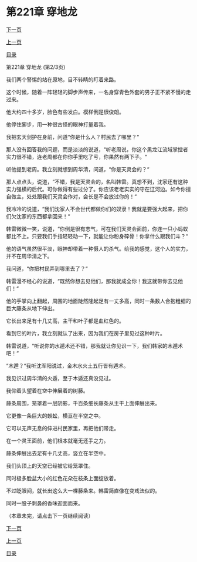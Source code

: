 <h1>第221章   穿地龙</h1>
            <div><p><a href="./0662_%E7%AC%AC221%E7%AB%A0_%E7%A9%BF%E5%9C%B0%E9%BE%99.md">下一页</a></p><p><a href="./0660_%E7%AC%AC221%E7%AB%A0_%E7%A9%BF%E5%9C%B0%E9%BE%99.md">上一页</a></p><p><a href="../">目录</a></p></div>
            <div><p>第221章   穿地龙 (第2/3页)</p><p>我们两个警惕的站在原地，目不转睛的盯着来路。</p><p>这个时候，随着一阵轻轻的脚步声传来，一名身穿青色外套的男子正不紧不慢的走过来。</p><p>他大约四十多岁，脸色有些发白。模样倒是很俊朗。</p><p>他停住脚步，用一种很古怪的眼神打量着我。</p><p>我把玄天剑护在身前，问道“你是什么人？村民去了哪里？“</p><p>那人没有回答我的问题，而是淡淡的说道，“听老周说，你这个黑龙江流域掌控者实力很不错，连老周都在你你手里吃了亏，你果然有两下子。“</p><p>听他提到老周。我立刻就想到周华清，问道，“你是天灵会的？“</p><p>那人点点头，说道，“不错，我是天灵会的，名叫韩雷。真想不到，沈家还有这种实力强横的后代。可你做得有些过分了。你应该老老实实的守在辽河边。如今你擅自做主，处处跟我们天灵会作对，会长是不会放过你的！“</p><p>我冷冷的说道，“我们沈家人不会世代都做你们的奴隶！我就是要强大起来，把你们欠沈家的东西都拿回来！“</p><p>韩雷微微一笑，说道，“你倒是很有志气，可在我们天灵会面前，你连一只小蚂蚁都比不上。只要我们手指轻轻动一下，就能让你粉身碎骨！你拿什么跟我们斗？“</p><p>他的语气虽然很平淡，眼神却带着一种慑人的杀气。给我的感觉，这个人的实力，并不在周华清之下。</p><p>我问道，“你把村民弄到哪里去了？“</p><p>韩雷漫不经心的说道，“既然你想去见他们，那我就成全你！我这就带你去见他们！“</p><p>他的手掌向上翻起，周围的地面陡然隆起足有一丈多高，同时一条数人合抱粗细的巨大藤条从地下伸出。</p><p>它长出来足有十几丈高，主干和叶子都是血红色的。</p><p>看到它的叶片，我立刻就认了出来，因为我们在房子里见过这种叶片。</p><p>韩雷说道，“听说你的水遁术还不错，那我就让你见识一下，我们韩家的木遁术吧！“</p><p>“木遁？“我听沈军阳说过，金木水火土五行皆有遁术。</p><p>我见识过周华清的火遁，至于木遁还真没见过。</p><p>我仰着头望着在空中伸展着的树藤。</p><p>藤条周围，笼罩着一层阴影，千百条细长藤条从主干上面伸展出来。</p><p>它更像一条巨大的蜈蚣，横亘在半空之中。</p><p>它可以无声无息的伸进村民家里，再把他们带走。</p><p>在一个灵王面前，他们根本就毫无还手之力。</p><p>藤条伸展出去足有十几丈高，竖立在半空中。</p><p>我们头顶上的天空已经被它给笼罩住。</p><p>同时极多脸盆大小的红色花朵在枝条上面绽放着。</p><p>不过眨眼间，就长出这么大一棵藤条来。韩雷简直像在变戏法似的。</p><p>同时一股子刺鼻的香味迎面而来。</p><p>（本章未完，请点击下一页继续阅读）</p></div>
            <div><p><a href="./0662_%E7%AC%AC221%E7%AB%A0_%E7%A9%BF%E5%9C%B0%E9%BE%99.md">下一页</a></p><p><a href="./0660_%E7%AC%AC221%E7%AB%A0_%E7%A9%BF%E5%9C%B0%E9%BE%99.md">上一页</a></p><p><a href="../">目录</a></p></div>